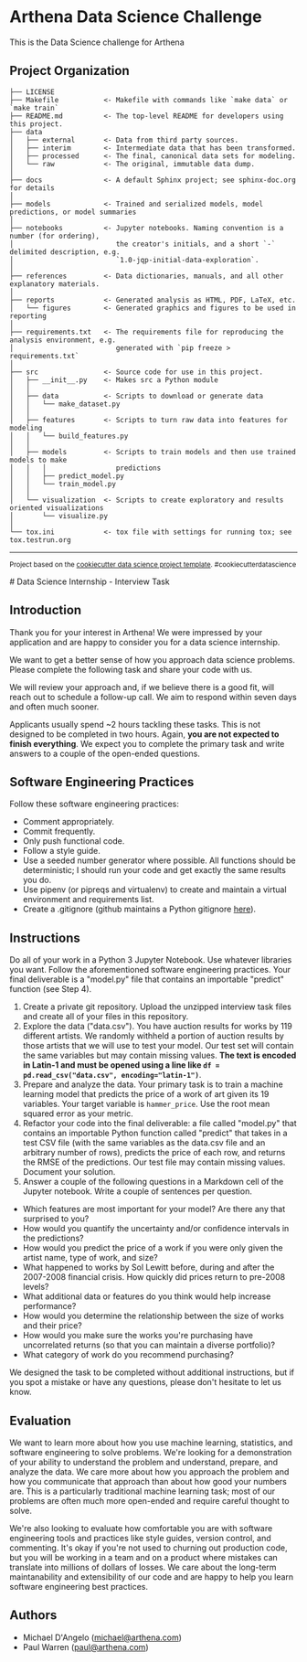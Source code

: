 Arthena Data Science Challenge
==============================

This is the Data Science challenge for Arthena

Project Organization
------------

    ├── LICENSE
    ├── Makefile           <- Makefile with commands like `make data` or `make train`
    ├── README.md          <- The top-level README for developers using this project.
    ├── data
    │   ├── external       <- Data from third party sources.
    │   ├── interim        <- Intermediate data that has been transformed.
    │   ├── processed      <- The final, canonical data sets for modeling.
    │   └── raw            <- The original, immutable data dump.
    │
    ├── docs               <- A default Sphinx project; see sphinx-doc.org for details
    │
    ├── models             <- Trained and serialized models, model predictions, or model summaries
    │
    ├── notebooks          <- Jupyter notebooks. Naming convention is a number (for ordering),
    │                         the creator's initials, and a short `-` delimited description, e.g.
    │                         `1.0-jqp-initial-data-exploration`.
    │
    ├── references         <- Data dictionaries, manuals, and all other explanatory materials.
    │
    ├── reports            <- Generated analysis as HTML, PDF, LaTeX, etc.
    │   └── figures        <- Generated graphics and figures to be used in reporting
    │
    ├── requirements.txt   <- The requirements file for reproducing the analysis environment, e.g.
    │                         generated with `pip freeze > requirements.txt`
    │
    ├── src                <- Source code for use in this project.
    │   ├── __init__.py    <- Makes src a Python module
    │   │
    │   ├── data           <- Scripts to download or generate data
    │   │   └── make_dataset.py
    │   │
    │   ├── features       <- Scripts to turn raw data into features for modeling
    │   │   └── build_features.py
    │   │
    │   ├── models         <- Scripts to train models and then use trained models to make
    │   │   │                 predictions
    │   │   ├── predict_model.py
    │   │   └── train_model.py
    │   │
    │   └── visualization  <- Scripts to create exploratory and results oriented visualizations
    │       └── visualize.py
    │
    └── tox.ini            <- tox file with settings for running tox; see tox.testrun.org


--------

<p><small>Project based on the <a target="_blank" href="https://drivendata.github.io/cookiecutter-data-science/">cookiecutter data science project template</a>. #cookiecutterdatascience</small></p>
# Data Science Internship - Interview Task

## Introduction
Thank you for your interest in Arthena! We were impressed by your application and are happy to consider you for a data science internship. 

We want to get a better sense of how you approach data science problems. Please complete the following task and share your code with us. 

We will review your approach and, if we believe there is a good fit, will reach out to schedule a follow-up call. We aim to respond within seven days and often much sooner.

Applicants usually spend ~2 hours tackling these tasks. This is not designed to be completed in two hours. Again, **you are not expected to finish everything**. We expect you to complete the primary task and write answers to a couple of the open-ended questions. 

## Software Engineering Practices

Follow these software engineering practices:
- Comment appropriately. 
- Commit frequently.
- Only push functional code. 
- Follow a style guide.
- Use a seeded number generator where possible. All functions should be deterministic; I should run your code and get exactly the same results you do.
- Use pipenv (or pipreqs and virtualenv) to create and maintain a virtual environment and requirements list.
- Create a .gitignore (github maintains a Python gitignore [here](https://github.com/github/gitignore/blob/master/Python.gitignore)).

## Instructions

Do all of your work in a Python 3 Jupyter Notebook. Use whatever libraries you want. Follow the aforementioned software engineering practices. Your final deliverable is a "model.py" file that contains an importable "predict" function (see Step 4). 

1. Create a private git repository. Upload the unzipped interview task files and create all of your files in this repository. 
2. Explore the data ("data.csv"). You have auction results for works by 119 different artists. We randomly withheld a portion of auction results by those artists that we will use to test your model. Our test set will contain the same variables but may contain missing values. **The text is encoded in Latin-1 and must be opened using a line like `df = pd.read_csv("data.csv", encoding="latin-1")`**.
3. Prepare and analyze the data. Your primary task is to train a machine learning model that predicts the price of a work of art given its 19 variables. Your target variable is `hammer_price`. Use the root mean squared error as your metric. 
4. Refactor your code into the final deliverable: a file called "model.py" that contains an importable Python function called "predict" that takes in a test CSV file (with the same variables as the data.csv file and an arbitrary number of rows), predicts the price of each row, and returns the RMSE of the predictions. Our test file may contain missing values. Document your solution.
5. Answer a couple of the following questions in a Markdown cell of the Jupyter notebook. Write a couple of sentences per question.
- Which features are most important for your model? Are there any that surprised to you? 
- How would you quantify the uncertainty and/or confidence intervals in the predictions? 
- How would you predict the price of a work if you were only given the artist name, type of work, and size?
- What happened to works by Sol Lewitt before, during and after the 2007-2008 financial crisis. How quickly did prices return to pre-2008 levels?  
- What additional data or features do you think would help increase performance?
- How would you determine the relationship between the size of works and their price?
- How would you make sure the works you're purchasing have uncorrelated returns (so that you can maintain a diverse portfolio)?
- What category of work do you recommend purchasing? 

We designed the task to be completed without additional instructions, but if you spot a mistake or have any questions, please don't hesitate to let us know. 

## Evaluation

We want to learn more about how you use machine learning, statistics, and software engineering to solve problems. We're looking for a demonstration of your ability to understand the problem and understand, prepare, and analyze the data. We care more about how you approach the problem and how you communicate that approach than about how good your numbers are. This is a particularly traditional machine learning task; most of our problems are often much more open-ended and require careful thought to solve. 

We're also looking to evaluate how comfortable you are with software engineering tools and practices like style guides, version control, and commenting. It's okay if you're not used to churning out production code, but you will be working in a team and on a product where mistakes can translate into millions of dollars of losses. We care about the long-term maintanability and extensibility of our code and are happy to help you learn software engineering best practices.

## Authors
* Michael D'Angelo (michael@arthena.com)
* Paul Warren (paul@arthena.com)


